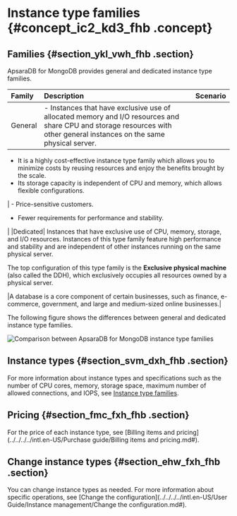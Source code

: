 # Instance type families {#concept_ic2_kd3_fhb .concept}

## Families {#section_ykl_vwh_fhb .section}

ApsaraDB for MongoDB provides general and dedicated instance type families.

|Family|Description|Scenario|
|:-----|:----------|:-------|
|General| -   Instances that have exclusive use of allocated memory and I/O resources and share CPU and storage resources with other general instances on the same physical server.
-   It is a highly cost-effective instance type family which allows you to minimize costs by reusing resources and enjoy the benefits brought by the scale.
-   Its storage capacity is independent of CPU and memory, which allows flexible configurations.

 | -   Price-sensitive customers.
-   Fewer requirements for performance and stability.

 |
|Dedicated| Instances that have exclusive use of CPU, memory, storage, and I/O resources. Instances of this type family feature high performance and stability and are independent of other instances running on the same physical server.

 The top configuration of this type family is the **Exclusive physical machine** \(also called the DDH\), which exclusively occupies all resources owned by a physical server.

 |A database is a core component of certain businesses, such as finance, e-commerce, government, and large and medium-sized online businesses.|

The following figure shows the differences between general and dedicated instance type families.

![Comparison between ApsaraDB for MongoDB instance type families](http://static-aliyun-doc.oss-cn-hangzhou.aliyuncs.com/assets/img/149733/156222481141619_en-US.png)

## Instance types {#section_svm_dxh_fhb .section}

For more information about instance types and specifications such as the number of CPU cores, memory, storage space, maximum number of allowed connections, and IOPS, see [Instance type families](#).

## Pricing {#section_fmc_fxh_fhb .section}

For the price of each instance type, see [Billing items and pricing](../../../../intl.en-US/Purchase guide/Billing items and pricing.md#).

## Change instance types {#section_ehw_fxh_fhb .section}

You can change instance types as needed. For more information about specific operations, see [Change the configuration](../../../../intl.en-US/User Guide/Instance management/Change the configuration.md#).

